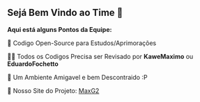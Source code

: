 ## Sejá Bem Vindo ao Time 🙌

**Aqui está alguns Pontos da Equipe:**


👀 Codigo Open-Source para Estudos/Aprimorações

👩‍💻 Todos os Codigos Precisa ser Revisado por **KaweMaximo** ou **EduardoFochetto**

🍪 Um Ambiente Amigavel e bem Descontraido :P

🧙 Nosso Site do Projeto: [MaxG2](https://maxg2.com)
